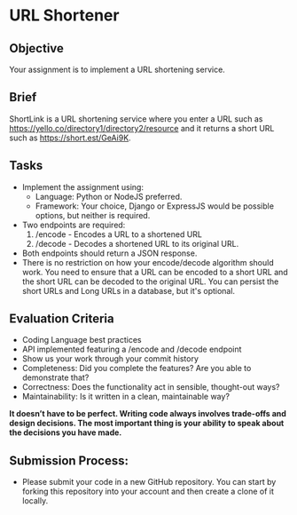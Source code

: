 # URL Shortener

## Objective 
Your assignment is to implement a URL shortening service.

## Brief
ShortLink is a URL shortening service where you enter a URL such as https://yello.co/directory1/directory2/resource and it returns a short URL such as https://short.est/GeAi9K.

## Tasks 
- Implement the assignment using: 
  - Language: Python or NodeJS preferred.
  - Framework: Your choice, Django or ExpressJS would be possible options, but neither is required.
- Two endpoints are required:
  1. /encode - Encodes a URL to a shortened URL
  2. /decode - Decodes a shortened URL to its original URL. 
- Both endpoints should return a JSON response.
- There is no restriction on how your encode/decode algorithm should work. You need to ensure that a URL can be encoded to a short URL and the short URL can be decoded to the original URL. You can persist the short URLs and Long URLs in a database, but it's optional.

## Evaluation Criteria
* Coding Language best practices
* API implemented featuring a /encode and /decode endpoint
* Show us your work through your commit history
* Completeness: Did you complete the features? Are you able to demonstrate that?
* Correctness: Does the functionality act in sensible, thought-out ways?
* Maintainability: Is it written in a clean, maintainable way?

**It doesn’t have to be perfect. Writing code always involves trade-offs and design decisions. The most important thing is your ability to speak about the decisions you have made.**

## Submission Process:
* Please submit your code in a new GitHub repository. You can start by forking this repository into your account and then create a clone of it locally.
